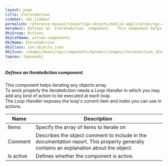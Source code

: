 ```yaml
---
layout: page
title: IterateAction
sidebar: c8o_sidebar
permalink: reference-manual/convertigo-objects/mobile-application/ngx-components/action-components/iterateaction/
metadesc: Defines an  IterateAction  component.   This component helps iterating any objects array. To work properly the  IterateAction  needs a  Loop Handler  
ObjGroup: Actions
ObjCatName: action-components
ObjName: IterateAction
ObjClass: ion_objects.json
ObjIcon: /images/beans/ngx/components/dynamic/images/iterateaction_32x32.png
topnav: topnavobj
---
```

##### Defines an <i>IterateAction</i> component. <br/>

 This component helps iterating any objects array.<br/>
To work properly the <i>IterateAction</i> needs a <i>Loop Handler</i> in which you may add any kind of action to be executed at each loop.<br/>
The <i>Loop Handler</i> exposes the loop's current item and index you can use in actions.

Name | Description 
--- | ---
Items | Specify the array of items to iterate on
Comment | Describes the object comment to include in the documentation report.  This property generally contains an explanation about the object. 
Is active | Defines whether the component is active. 

